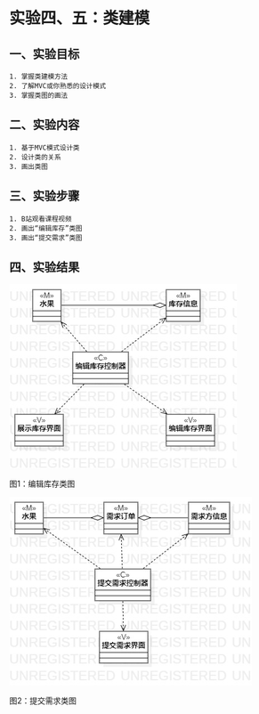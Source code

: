 # 实验四、五：类建模

## 一、实验目标
	1. 掌握类建模方法
	2. 了解MVC或你熟悉的设计模式
	3. 掌握类图的画法

## 二、实验内容
	1. 基于MVC模式设计类
	2. 设计类的关系
	3. 画出类图

## 三、实验步骤
	1. B站观看课程视频
	2. 画出“编辑库存”类图
	3. 画出“提交需求”类图

## 四、实验结果
![活动图1](./lab4&5_ClassDiagram1.jpg) 

图1：编辑库存类图

![活动图2](./lab4&5_ClassDiagram2.jpg) 

图2：提交需求类图






